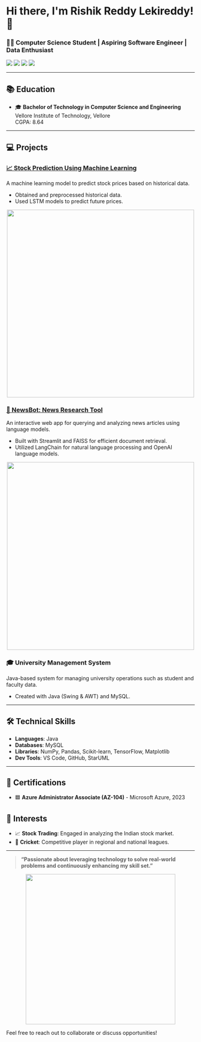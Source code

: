 # Hi there, I'm Rishik Reddy Lekireddy! 👋

### 👨‍💻 Computer Science Student | Aspiring Software Engineer | Data Enthusiast

<p align="left">
  <a href="mailto:iamrishik2003@gmail.com"><img src="https://img.shields.io/badge/Email-D14836?style=for-the-badge&logo=gmail&logoColor=white"></a>
  <a href="https://linkedin.com/in/your-profile-link"><img src="https://img.shields.io/badge/LinkedIn-0077B5?style=for-the-badge&logo=linkedin&logoColor=white"></a>
  <a href="https://github.com/rishireddy671"><img src="https://img.shields.io/badge/GitHub-181717?style=for-the-badge&logo=github&logoColor=white"></a>
  <a href="https://drive.google.com/file/d/1Bel0Um4JrDgoyyNWTlJJ-RwW4vRavGba/view?usp=sharing"><img src="https://img.shields.io/badge/Resume-4285F4?style=for-the-badge&logo=google-drive&logoColor=white"></a>
</p>

---

## 📚 Education
- 🎓 **Bachelor of Technology in Computer Science and Engineering**  
  Vellore Institute of Technology, Vellore  
  CGPA: 8.64  

---

## 💻 Projects

### [📈 Stock Prediction Using Machine Learning](https://github.com/rishireddy671/Stock-Market-Prediction)
A machine learning model to predict stock prices based on historical data.  
- Obtained and preprocessed historical data.
- Used LSTM models to predict future prices.
  
<p align="center">
  <img src="https://user-images.githubusercontent.com/stock-prediction-placeholder" width="500px"> <!-- Add an image of the project here -->
</p>

### [📰 NewsBot: News Research Tool](https://github.com/rishireddy671/News-Artcile-BOt)
An interactive web app for querying and analyzing news articles using language models.  
- Built with Streamlit and FAISS for efficient document retrieval.
- Utilized LangChain for natural language processing and OpenAI language models.
  
<p align="center">
  <img src="https://user-images.githubusercontent.com/newsbot-placeholder" width="500px"> <!-- Add an image of the project here -->
</p>

### 🎓 University Management System
Java-based system for managing university operations such as student and faculty data.
- Created with Java (Swing & AWT) and MySQL.

---

## 🛠️ Technical Skills

- **Languages**: Java
- **Databases**: MySQL
- **Libraries**: NumPy, Pandas, Scikit-learn, TensorFlow, Matplotlib
- **Dev Tools**: VS Code, GitHub, StarUML

---

## 📜 Certifications

- 🟦 **Azure Administrator Associate (AZ-104)** - Microsoft Azure, 2023  

## 🎯 Interests
- 📈 **Stock Trading**: Engaged in analyzing the Indian stock market.
- 🏏 **Cricket**: Competitive player in regional and national leagues.

---

> **“Passionate about leveraging technology to solve real-world problems and continuously enhancing my skill set.”**

<p align="center">
  <img src="https://user-images.githubusercontent.com/animation-placeholder" width="400px"> <!-- Add a custom animation here -->
</p>

Feel free to reach out to collaborate or discuss opportunities!
